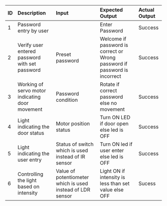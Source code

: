 |ID|Description|Input|Expected Output|Actual Output|
|:-|:-|:-|:-|:-|
|1|Password entry by user| |Enter Password|Success|
|2|Verify user entered password with set password|Preset password|Welcome if password is correct or Wrong password if password is incorrect|Success|
|3|Working of servo motor indicating door movement|Password condition|Rotate if correct password else no movement|Success|
|4|Light indicating the door status|Motor position status|Turn ON LED if door open else led is OFF|Success|
|5|Light indicating the user entry |Status of switch which is used instead of IR sensor|Turn ON led if user enter else led is OFF|Success|
|6|Controlling the light based on intensity|Value of potentiometer which is used instead of LDR sensor|Light ON if intensity is less than set value else OFF|Sucess| 
